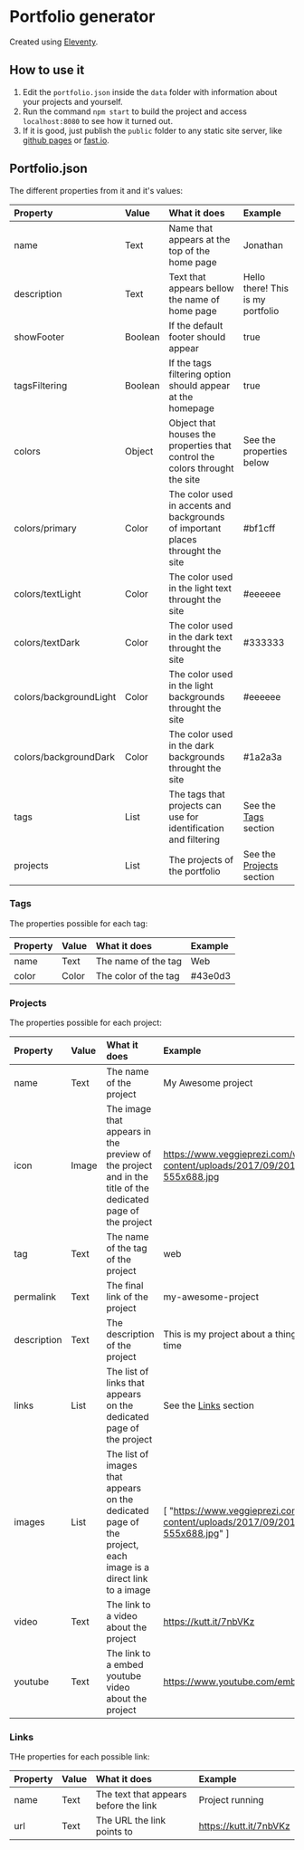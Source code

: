 # Portfolio generator
Created using [Eleventy](https://www.11ty.dev/).

## How to use it
1. Edit the `portfolio.json` inside the `data` folder with information about your projects and yourself.
2. Run the command `npm start` to build the project and access `localhost:8080` to see how it turned out.
3. If it is good, just publish the `public` folder to any static site server, like [github pages](https://pages.github.com/) or [fast.io](https://fast.io).

## Portfolio.json
The different properties from it and it's values:

| Property               | Value   | What it does                                                                    | Example                                 |
|:-----------------------|:--------|:--------------------------------------------------------------------------------|:----------------------------------------|
| name                   | Text    | Name that appears at the top of the home page                                   | Jonathan                                |
| description            | Text    | Text that appears bellow the name of home page                                  | Hello there! This is my portfolio       |
| showFooter             | Boolean | If the default footer should appear                                             | true                                    |
| tagsFiltering          | Boolean | If the tags filtering option should appear at the homepage                      | true                                    |
| colors                 | Object  | Object that houses the properties that control the colors throught the site     | See the properties below                |
| colors/primary         | Color   | The color used in accents and backgrounds of important places throught the site | #bf1cff                                 |
| colors/textLight       | Color   | The color used in the light text throught the site                              | #eeeeee                                 |
| colors/textDark        | Color   | The color used in the dark text throught the site                               | #333333                                 |
| colors/backgroundLight | Color   | The color used in the light backgrounds throught the site                       | #eeeeee                                 |
| colors/backgroundDark  | Color   | The color used in the dark backgrounds throught the site                        | #1a2a3a                                 |
| tags                   | List    | The tags that projects can use for identification and filtering                 | See the [Tags](#tags) section         |
| projects               | List    | The projects of the portfolio                                                   | See the [Projects](#projects) section |

### Tags
The properties possible for each tag:

| Property | Value | What it does         | Example |
|:---------|:------|:---------------------|:--------|
| name     | Text  | The name of the tag  | Web     |
| color    | Color | The color of the tag | #43e0d3 |

### Projects
The properties possible for each project:

| Property    | Value   | What it does                                                                                                 | Example                                                                                  |
|:------------|:--------|:-------------------------------------------------------------------------------------------------------------|:-----------------------------------------------------------------------------------------|
| name        | Text    | The name of the project                                                                                      | My Awesome project                                                                       |
| icon        | Image   | The image that appears in the preview of the project and in the title of the dedicated page of the project   | https://www.veggieprezi.com/wp-content/uploads/2017/09/20170731_214129-555x688.jpg       |
| tag         | Text    | The name of the tag of the project                                                                           | web                                                                                      |
| permalink   | Text    | The final link of the project                                                                                | my-awesome-project                                                                       |
| description | Text    | The description of the project                                                                               | This is my project about a thing I did in my free time                                   |
| links       | List    | The list of links that appears on the dedicated page of the project                                          | See the [Links](#links) section                                                        |
| images      | List    | The list of images that appears on the dedicated page of the project, each image is a direct link to a image | [ "https://www.veggieprezi.com/wp-content/uploads/2017/09/20170731_214129-555x688.jpg" ] |
| video       | Text    | The link to a video about the project                                                                        | https://kutt.it/7nbVKz                                                                   |
| youtube     | Text    | The link to a embed youtube video about the project                                                           |https://www.youtube.com/embed/dQw4w9WgXcQ                                                |

### Links
THe properties for each possible link:

| Property | Value | What it does                          | Example                |
|:---------|:------|:--------------------------------------|:-----------------------|
| name     | Text  | The text that appears before the link | Project running        |
| url      | Text  | The URL the link points to            | https://kutt.it/7nbVKz |